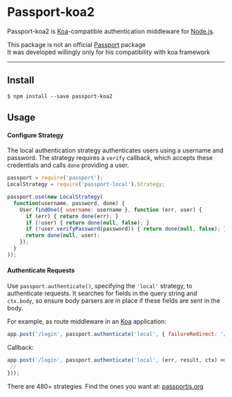 # Passport-koa2

Passport-koa2 is [Koa](https://koajs.com/)-compatible authentication
middleware for [Node.js](http://nodejs.org/).
  
This package is not an official [Passport](https://www.npmjs.com/package/passport) package  
It was developed willingly only for his compatibility with koa framework  
  
---

## Install

```
$ npm install --save passport-koa2
```

## Usage

#### Configure Strategy

The local authentication strategy authenticates users using a username and
password.  The strategy requires a `verify` callback, which accepts these
credentials and calls `done` providing a user.

```js
passport = require('passport');
LocalStrategy = require('passport-local').Strategy;

passport.use(new LocalStrategy(
  function(username, password, done) {
    User.findOne({ username: username }, function (err, user) {
      if (err) { return done(err); }
      if (!user) { return done(null, false); }
      if (!user.verifyPassword(password)) { return done(null, false); }
      return done(null, user);
    });
  }
));
```

#### Authenticate Requests

Use `passport.authenticate()`, specifying the `'local'` strategy, to
authenticate requests. It searches for fields in the query string and
`ctx.body`, so ensure body parsers are in place if these fields are
sent in the body.

For example, as route middleware in an [Koa](http://koajs.com/)
application:

```js
app.post('/login', passport.authenticate('local', { failureRedirect: '/login' }));
```
  
Callback:  

```js
app.post('/login', passport.authenticate('local', (err, result, ctx) => {
 //
}));
```

There are 480+ strategies. Find the ones you want at: [passportjs.org](http://passportjs.org)
